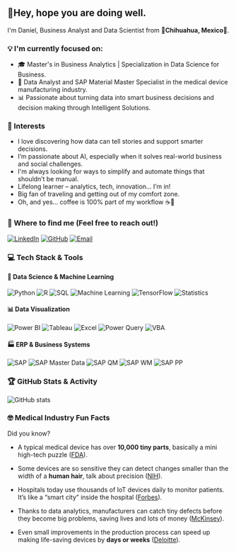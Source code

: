 ## 👋Hey, hope you are doing well.
I'm Daniel, Business Analyst and Data Scientist from 🥑**Chihuahua, Mexico**🌮.
### 💡 I'm currently focused on:
- 🎓 Master's in Business Analytics | Specialization in Data Science for Business.  
- 🏥 Data Analyst and SAP Material Master Specialist in the medical device manufacturing industry.  
- 📊 Passionate about turning data into smart business decisions and decision making through Intelligent Solutions.  

### 🌱 Interests

- I love discovering how data can tell stories and support smarter decisions.
- I’m passionate about AI, especially when it solves real-world business and social challenges.
- I'm always looking for ways to simplify and automate things that shouldn’t be manual.
- Lifelong learner – analytics, tech, innovation... I’m in!
- Big fan of traveling and getting out of my comfort zone.
- Oh, and yes... coffee is 100% part of my workflow ☕🙂

### 🔗 Where to find me (Feel free to reach out!)
[![LinkedIn](https://img.shields.io/badge/-LinkedIn-blue?style=for-the-badge&logo=linkedin&logoColor=white)](https://linkedin.com/in/dancom)
[![GitHub](https://img.shields.io/badge/GitHub-181717?style=for-the-badge&logo=github&logoColor=white)](https://github.com/dancmz)
[![Email](https://img.shields.io/badge/-Email-D14836?style=for-the-badge&logo=gmail&logoColor=white)](mailto:dancmz98@gmail.com)


### 💻 Tech Stack & Tools

#### 🧠 Data Science & Machine Learning
![Python](https://img.shields.io/badge/Python-3776AB?style=for-the-badge&logo=python&logoColor=white)
![R](https://img.shields.io/badge/R-276DC3?style=for-the-badge&logo=r&logoColor=white)
![SQL](https://img.shields.io/badge/SQL-336791?style=for-the-badge&logo=mysql&logoColor=white)
![Machine Learning](https://img.shields.io/badge/Machine%20Learning-FF6F00?style=for-the-badge&logo=tensorflow&logoColor=white)
![TensorFlow](https://img.shields.io/badge/TensorFlow-FF6F00?style=for-the-badge&logo=tensorflow&logoColor=white)
![Statistics](https://img.shields.io/badge/Statistics-005C9C?style=for-the-badge)

#### 📊 Data Visualization
![Power BI](https://img.shields.io/badge/Power%20BI-F2C811?style=for-the-badge&logo=powerbi&logoColor=black)
![Tableau](https://img.shields.io/badge/Tableau-E97627?style=for-the-badge&logo=tableau&logoColor=white)
![Excel](https://img.shields.io/badge/Excel-217346?style=for-the-badge&logo=microsoft-excel&logoColor=white)
![Power Query](https://img.shields.io/badge/Power%20Query-742774?style=for-the-badge&logo=microsoft-powerbi&logoColor=white)
![VBA](https://img.shields.io/badge/VBA-8676A0?style=for-the-badge&logo=microsoft&logoColor=white)

#### 🏭 ERP & Business Systems
![SAP](https://img.shields.io/badge/SAP-0FAAFF?style=for-the-badge&logo=sap&logoColor=white)
![SAP Master Data](https://img.shields.io/badge/SAP%20Master%20Data-0FAAFF?style=for-the-badge&logo=sap&logoColor=white)
![SAP QM](https://img.shields.io/badge/SAP%20QM-0FAAFF?style=for-the-badge&logo=sap&logoColor=white)
![SAP WM](https://img.shields.io/badge/SAP%20WM-0FAAFF?style=for-the-badge&logo=sap&logoColor=white)
![SAP PP](https://img.shields.io/badge/SAP%20PP%20(Production%20Planning)-0FAAFF?style=for-the-badge&logo=sap&logoColor=white)

### 🏆 GitHub Stats & Activity

![GitHub stats](https://github-readme-stats.vercel.app/api?username=dancmz&show_icons=true&theme=radical)

### 🤓 Medical Industry Fun Facts

Did you know?

- A typical medical device has over **10,000 tiny parts**, basically a mini high-tech puzzle ([FDA](https://www.fda.gov/medical-devices)).

- Some devices are so sensitive they can detect changes smaller than the width of a **human hair**, talk about precision ([NIH](https://www.nih.gov/news-events/nih-research-matters)).

- Hospitals today use thousands of IoT devices daily to monitor patients. It’s like a “smart city” inside the hospital ([Forbes](https://www.forbes.com/sites/forbestechcouncil/2021/07/22/how-iot-is-transforming-health-care/?sh=4a19c7db5b2f)).

- Thanks to data analytics, manufacturers can catch tiny defects before they become big problems, saving lives and lots of money ([McKinsey](https://www.mckinsey.com/industries/healthcare-systems-and-services/our-insights/the-case-for-digital-transformation-in-health-care)).

- Even small improvements in the production process can speed up making life-saving devices by **days or weeks** ([Deloitte](https://www2.deloitte.com/us/en/pages/life-sciences-and-health-care/articles/digital-transformation-medical-device-industry.html)).
<!--
**dancmz/dancmz** is a ✨ _special_ ✨ repository because its `README.md` (this file) appears on your GitHub profile.

Here are some ideas to get you started:

- 🔭 I’m currently working on ...
- 🌱 I’m currently learning ...
- 👯 I’m looking to collaborate on ...
- 🤔 I’m looking for help with ...
- 💬 Ask me about ...
- 📫 How to reach me: ...
- 😄 Pronouns: ...
- ⚡ Fun fact: ...
-->
